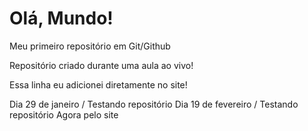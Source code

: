 # Olá, Mundo!
 Meu primeiro repositório em Git/Github

Repositório criado durante uma aula ao vivo!

Essa linha eu adicionei diretamente no site!

Dia 29 de janeiro / Testando repositório
Dia 19 de fevereiro / Testando repositório 
Agora pelo site
